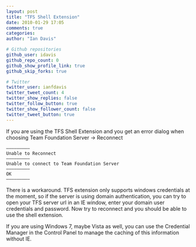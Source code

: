 ```yaml
---
layout: post
title: "TFS Shell Extension"
date: 2010-01-29 17:05
comments: true
categories: 
author: "Ian Davis"

# Github repositories
github_user: idavis
github_repo_count: 0
github_show_profile_link: true
github_skip_forks: true

# Twitter
twitter_user: ianfdavis
twitter_tweet_count: 4
twitter_show_replies: false
twitter_follow_button: true
twitter_show_follower_count: false
twitter_tweet_button: true
---
```

If you are using the TFS Shell Extension and you get an error dialog when choosing Team Foundation Server -> Reconnect

```
—————————
Unable to Reconnect
—————————
Unable to connect to Team Foundation Server
—————————
OK
—————————
```

There is a workaround. TFS extension only supports windows credentials at the moment, so if the server is using domain authentication, you can try to open your TFS server url in an IE window, enter your domain user credentials and password. Now try to reconnect and you should be able to use the shell extension.

If you are using Windows 7, maybe Vista as well, you can use the Credential Manager in the Control Panel to manage the caching of this information without IE.